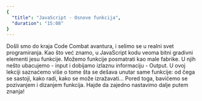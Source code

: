 ```yaml
---
{
  "title": "JavaScript - Osnove funkcija",
  "duration": "15:08"
}
---
```


 Došli smo do kraja Code Combat avantura, i selimo se u realni svet programiranja.
Kao što već znamo, u JavaScript kodu veoma bitni gradivni elementi jesu funkcije. Možemo  funkcije posmatrati kao male fabrike. U njih nešto ubacujemo - input i dobijamo izlaznu informaciju - Output. U ovoj lekciji saznaćemo više o tome šta se dešava unutar same funkcije: od čega se sastoji, kako radi, kako se može izražavati... Pored toga, bavićemo se pozivanjem i dizanjem funkcija. Hajde da zajedno nastavimo dalje putem znanja!


